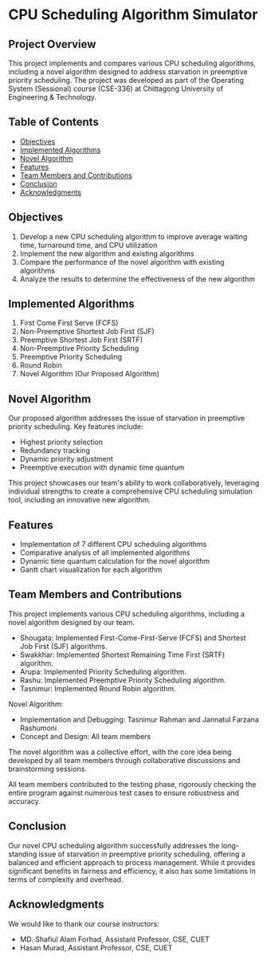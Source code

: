 # CPU Scheduling Algorithm Simulator

## Project Overview
This project implements and compares various CPU scheduling algorithms, including a novel algorithm designed to address starvation in preemptive priority scheduling. The project was developed as part of the Operating System (Sessional) course (CSE-336) at Chittagong University of Engineering & Technology.

## Table of Contents
- [Objectives](#objectives)
- [Implemented Algorithms](#implemented-algorithms)
- [Novel Algorithm](#novel-algorithm)
- [Features](#features)
- [Team Members and Contributions](#team-members-and-contributions)
- [Conclusion](#conclusion)
- [Acknowledgments](#acknowledgments)

## Objectives
1. Develop a new CPU scheduling algorithm to improve average waiting time, turnaround time, and CPU utilization
2. Implement the new algorithm and existing algorithms
3. Compare the performance of the novel algorithm with existing algorithms
4. Analyze the results to determine the effectiveness of the new algorithm

## Implemented Algorithms
1. First Come First Serve (FCFS)
2. Non-Preemptive Shortest Job First (SJF)
3. Preemptive Shortest Job First (SRTF)
4. Non-Preemptive Priority Scheduling
5. Preemptive Priority Scheduling
6. Round Robin
7. Novel Algorithm (Our Proposed Algorithm)

## Novel Algorithm
Our proposed algorithm addresses the issue of starvation in preemptive priority scheduling. Key features include:
- Highest priority selection
- Redundancy tracking
- Dynamic priority adjustment
- Preemptive execution with dynamic time quantum

This project showcases our team's ability to work collaboratively, leveraging individual strengths to create a comprehensive CPU scheduling simulation tool, including an innovative new algorithm.

## Features
- Implementation of 7 different CPU scheduling algorithms
- Comparative analysis of all implemented algorithms
- Dynamic time quantum calculation for the novel algorithm
- Gantt chart visualization for each algorithm

## Team Members and Contributions

This project implements various CPU scheduling algorithms, including a novel algorithm designed by our team.

- Shougata: Implemented First-Come-First-Serve (FCFS) and Shortest Job First (SJF) algorithms.
- Swakkhar: Implemented Shortest Remaining Time First (SRTF) algorithm.
- Arupa: Implemented Priority Scheduling algorithm.
- Rashu: Implemented Preemptive Priority Scheduling algorithm.
- Tasnimur: Implemented Round Robin algorithm.

Novel Algorithm:
- Implementation and Debugging: Tasnimur Rahman and Jannatul Farzana Rashumoni
- Concept and Design: All team members

The novel algorithm was a collective effort, with the core idea being developed by all team members through collaborative discussions and brainstorming sessions.

All team members contributed to the testing phase, rigorously checking the entire program against numerous test cases to ensure robustness and accuracy.

## Conclusion
Our novel CPU scheduling algorithm successfully addresses the long-standing issue of starvation in preemptive priority scheduling, offering a balanced and efficient approach to process management. While it provides significant benefits in fairness and efficiency, it also has some limitations in terms of complexity and overhead.


## Acknowledgments
We would like to thank our course instructors:
- MD. Shafiul Alam Forhad, Assistant Professor, CSE, CUET
- Hasan Murad, Assistant Professor, CSE, CUET

